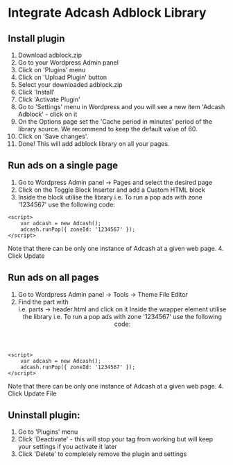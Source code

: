 # Integrate Adcash Adblock Library

## Install plugin
1. Download adblock.zip
2. Go to your Wordpress Admin panel
3. Click on 'Plugins' menu
4. Click on 'Upload Plugin' button
5. Select your downloaded adblock.zip
6. Click 'Install'
7. Click 'Activate Plugin'
8. Go to 'Settings' menu in Wordpress and you will see a new item 'Adcash Adblock' - click on it
9. On the Options page set the 'Cache period in minutes' period of the library source.
We recommend to keep the default value of 60.
10. Click on 'Save changes'. 
11. Done! This will add adblock library on all your pages.

## Run ads on a single page
1. Go to Wordpress Admin panel -> Pages and select the desired page
2. Click on the Toggle Block Inserter and add a Custom HTML block
3. Inside the block utilise the library i.e. To run a pop ads with zone '1234567' use the following code:

```
<script>
    var adcash = new Adcash();
    adcash.runPop({ zoneId: '1234567' });
</script>
```
Note that there can be only one instance of Adcash at a given web page.
4. Click Update


## Run ads on all pages
1. Go to Wordpress Admin panel -> Tools -> Theme File Editor
2. Find the part with <header/> i.e. parts -> header.html and click on it
Inside the wrapper element utilise the library i.e. To run a pop ads with zone '1234567' use the following code:

```
<script>
    var adcash = new Adcash();
    adcash.runPop({ zoneId: '1234567' });
</script>
```
Note that there can be only one instance of Adcash at a given web page.
4. Click Update File

## Uninstall plugin:
1. Go to 'Plugins' menu
2. Click 'Deactivate' - this will stop your tag from working but will keep your settings if you activate it later
3. Click 'Delete' to completely remove the plugin and settings
